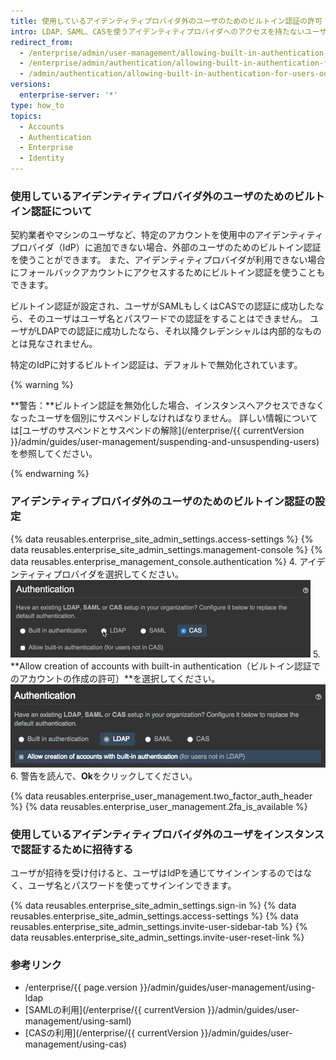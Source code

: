 ```yaml
---
title: 使用しているアイデンティティプロバイダ外のユーザのためのビルトイン認証の許可
intro: LDAP、SAML、CASを使うアイデンティティプロバイダへのアクセスを持たないユーザを認証するために、ビルトイン認証を設定できます。
redirect_from:
  - /enterprise/admin/user-management/allowing-built-in-authentication-for-users-outside-your-identity-provider
  - /enterprise/admin/authentication/allowing-built-in-authentication-for-users-outside-your-identity-provider
  - /admin/authentication/allowing-built-in-authentication-for-users-outside-your-identity-provider
versions:
  enterprise-server: '*'
type: how_to
topics:
  - Accounts
  - Authentication
  - Enterprise
  - Identity
---
```


### 使用しているアイデンティティプロバイダ外のユーザのためのビルトイン認証について

契約業者やマシンのユーザなど、特定のアカウントを使用中のアイデンティティプロバイダ（IdP）に追加できない場合、外部のユーザのためのビルトイン認証を使うことができます。 また、アイデンティティプロバイダが利用できない場合にフォールバックアカウントにアクセスするためにビルトイン認証を使うこともできます。

ビルトイン認証が設定され、ユーザがSAMLもしくはCASでの認証に成功したなら、そのユーザはユーザ名とパスワードでの認証をすることはできません。 ユーザがLDAPでの認証に成功したなら、それ以降クレデンシャルは内部的なものとは見なされません。

特定のIdPに対するビルトイン認証は、デフォルトで無効化されています。

{% warning %}

**警告：**ビルトイン認証を無効化した場合、インスタンスへアクセスできなくなったユーザを個別にサスペンドしなければなりません。 詳しい情報については[ユーザのサスペンドとサスペンドの解除](/enterprise/{{ currentVersion }}/admin/guides/user-management/suspending-and-unsuspending-users)を参照してください。

{% endwarning %}

### アイデンティティプロバイダ外のユーザのためのビルトイン認証の設定

{% data reusables.enterprise_site_admin_settings.access-settings %}
{% data reusables.enterprise_site_admin_settings.management-console %}
{% data reusables.enterprise_management_console.authentication %}
4. アイデンティティプロバイダを選択してください。 ![アイデンティティプロバイダの選択オプション](/assets/images/enterprise/management-console/identity-provider-select.gif)
5. **Allow creation of accounts with built-in authentication（ビルトイン認証でのアカウントの作成の許可）**を選択してください。 ![ビルトイン認証のオプションの選択](/assets/images/enterprise/management-console/built-in-auth-identity-provider-select.png)
6. 警告を読んで、**Ok**をクリックしてください。

{% data reusables.enterprise_user_management.two_factor_auth_header %}
{% data reusables.enterprise_user_management.2fa_is_available %}

### 使用しているアイデンティティプロバイダ外のユーザをインスタンスで認証するために招待する

ユーザが招待を受け付けると、ユーザはIdPを通じてサインインするのではなく、ユーザ名とパスワードを使ってサインインできます。

{% data reusables.enterprise_site_admin_settings.sign-in %}
{% data reusables.enterprise_site_admin_settings.access-settings %}
{% data reusables.enterprise_site_admin_settings.invite-user-sidebar-tab %}
{% data reusables.enterprise_site_admin_settings.invite-user-reset-link %}

### 参考リンク

- /enterprise/{{ page.version }}/admin/guides/user-management/using-ldap
- [SAMLの利用](/enterprise/{{ currentVersion }}/admin/guides/user-management/using-saml)
- [CASの利用](/enterprise/{{ currentVersion }}/admin/guides/user-management/using-cas)
